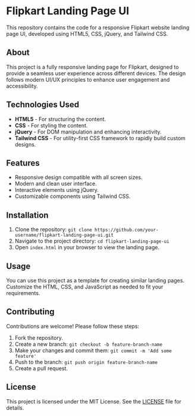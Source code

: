 <h1>Flipkart Landing Page UI</h1>
<p>This repository contains the code for a responsive Flipkart website landing page UI, developed using HTML5, CSS, jQuery, and Tailwind CSS.</p>

<h2 id="about">About</h2>
<p>This project is a fully responsive landing page for Flipkart, designed to provide a seamless user experience across different devices. The design follows modern UI/UX principles to enhance user engagement and accessibility.</p>

<h2 id="technologies">Technologies Used</h2>
<ul>
    <li><strong>HTML5</strong> - For structuring the content.</li>
    <li><strong>CSS</strong> - For styling the content.</li>
    <li><strong>jQuery</strong> - For DOM manipulation and enhancing interactivity.</li>
    <li><strong>Tailwind CSS</strong> - For utility-first CSS framework to rapidly build custom designs.</li>
</ul>


<h2 id="features">Features</h2>
<ul>
    <li>Responsive design compatible with all screen sizes.</li>
    <li>Modern and clean user interface.</li>
    <li>Interactive elements using jQuery.</li>
    <li>Customizable components using Tailwind CSS.</li>
</ul>

<h2 id="installation">Installation</h2>
<ol>
    <li>Clone the repository: <code>git clone https://github.com/your-username/flipkart-landing-page-ui.git</code></li>
    <li>Navigate to the project directory: <code>cd flipkart-landing-page-ui</code></li>
    <li>Open <code>index.html</code> in your browser to view the landing page.</li>
</ol>

<h2 id="usage">Usage</h2>
<p>You can use this project as a template for creating similar landing pages. Customize the HTML, CSS, and JavaScript as needed to fit your requirements.</p>

<h2 id="contributing">Contributing</h2>
<p>Contributions are welcome! Please follow these steps:</p>
<ol>
    <li>Fork the repository.</li>
    <li>Create a new branch: <code>git checkout -b feature-branch-name</code></li>
    <li>Make your changes and commit them: <code>git commit -m 'Add some feature'</code></li>
    <li>Push to the branch: <code>git push origin feature-branch-name</code></li>
    <li>Create a pull request.</li>
</ol>

<h2 id="license">License</h2>
<p>This project is licensed under the MIT License. See the <a href="LICENSE">LICENSE</a> file for details.</p>
